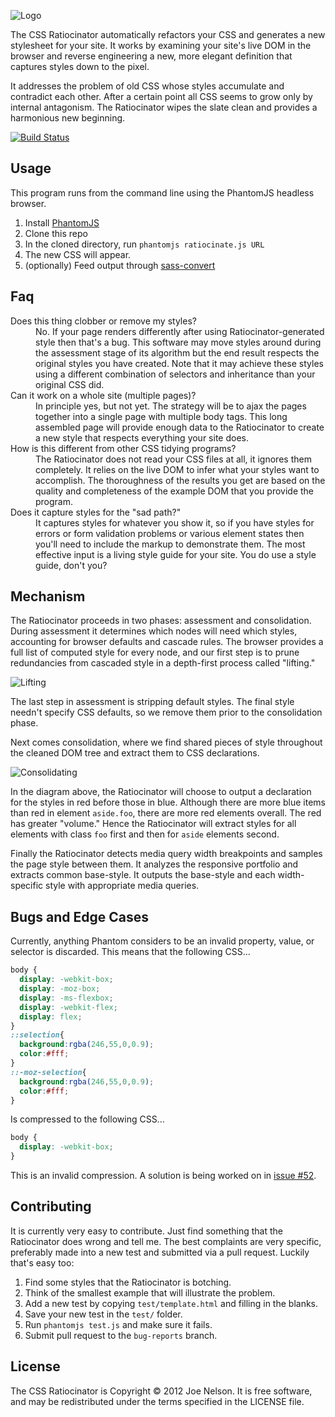 ![Logo](illustration/githubheader.png "Logo")

The CSS Ratiocinator automatically refactors your CSS and generates a
new stylesheet for your site. It works by examining your site's live DOM
in the browser and reverse engineering a new, more elegant definition
that captures styles down to the pixel.

It addresses the problem of old CSS whose styles accumulate and
contradict each other. After a certain point all CSS seems to grow only
by internal antagonism. The Ratiocinator wipes the slate clean and
provides a harmonious new beginning.

[![Build Status](https://travis-ci.org/begriffs/css-ratiocinator.png?branch=master)](https://travis-ci.org/begriffs/css-ratiocinator)

## Usage

This program runs from the command line using the
PhantomJS headless browser.

1. Install [PhantomJS](http://phantomjs.org/)
1. Clone this repo
1. In the cloned directory, run `phantomjs ratiocinate.js URL`
1. The new CSS will appear.
1. (optionally) Feed output through [sass-convert](http://blog.derekperez.com/post/816063805/move-you-existing-stylebase-over-to-sass-or-scss)

## Faq

<dl>
  <dt>Does this thing clobber or remove my styles?</dt>
  <dd>No. If your page renders differently after using
  Ratiocinator-generated style then that's a bug. This software may move
  styles around during the assessment stage of its algorithm but the
  end result respects the original styles you have created. Note that it
  may achieve these styles using a different combination of selectors
  and inheritance than your original CSS did.</dd>

  <dt>Can it work on a whole site (multiple pages)?</dt>
  <dd>In principle yes, but not yet. The strategy will be to ajax the
  pages together into a single page with multiple body tags. This long
  assembled page will provide enough data to the Ratiocinator to create
  a new style that respects everything your site does.</dd>

  <dt>How is this different from other CSS tidying programs?</dt>
  <dd>The Ratiocinator does not read your CSS files at all, it ignores
  them completely. It relies on the live DOM to infer what your styles
  want to accomplish. The thoroughness of the results you get are based
  on the quality and completeness of the example DOM that you provide the
  program.</dd>

  <dt>Does it capture styles for the "sad path?"</dt>
  <dd>It captures styles for whatever you show it, so if you have styles
  for errors or form validation problems or various element states
  then you'll need to include the markup to demonstrate them. The most
  effective input is a living style guide for your site. You do use a
  style guide, don't you?</dd>
</dl>

## Mechanism

The Ratiocinator proceeds in two phases: assessment and consolidation.
During assessment it determines which nodes will need which styles,
accounting for browser defaults and cascade rules. The browser provides
a full list of computed style for every node, and our first step is to
prune redundancies from cascaded style in a depth-first process called
"lifting."

![Lifting](illustration/lift.png "Lifting")

The last step in assessment is stripping default styles. The final
style needn't specify CSS defaults, so we remove them prior to the
consolidation phase.

Next comes consolidation, where we find shared pieces of style
throughout the cleaned DOM tree and extract them to CSS declarations.

![Consolidating](illustration/consolidate.png "Consolidating")

In the diagram above, the Ratiocinator will choose to output a
declaration for the styles in red before those in blue. Although there
are more blue items than red in element `aside.foo`, there are more red
elements overall. The red has greater "volume." Hence the Ratiocinator
will extract styles for all elements with class `foo` first and then for
`aside` elements second.

Finally the Ratiocinator detects media query width breakpoints and
samples the page style between them. It analyzes the responsive
portfolio and extracts common base-style. It outputs the base-style and
each width-specific style with appropriate media queries.

## Bugs and Edge Cases

Currently, anything Phantom considers to be an invalid property, value,
or selector is discarded. This means that the following CSS...

```css
body {
  display: -webkit-box;
  display: -moz-box;
  display: -ms-flexbox;
  display: -webkit-flex;
  display: flex;
}
::selection{
  background:rgba(246,55,0,0.9);
  color:#fff;
}
::-moz-selection{
  background:rgba(246,55,0,0.9);
  color:#fff;
}
```

Is compressed to the following CSS...

```css
body {
  display: -webkit-box;
}
```

This is an invalid compression. A solution is being worked on in
[issue #52][issue52].

## Contributing

It is currently very easy to contribute. Just find something that the
Ratiocinator does wrong and tell me. The best complaints are very
specific, preferably made into a new test and submitted via a pull
request. Luckily that's easy too:

1. Find some styles that the Ratiocinator is botching.
1. Think of the smallest example that will illustrate the problem.
1. Add a new test by copying `test/template.html` and filling in the blanks.
1. Save your new test in the `test/` folder.
1. Run `phantomjs test.js` and make sure it fails.
1. Submit pull request to the `bug-reports` branch.

## License

The CSS Ratiocinator is Copyright © 2012 Joe Nelson. It is free
software, and may be redistributed under the terms specified in the
LICENSE file.

  [issue52]: https://github.com/begriffs/css-ratiocinator/issues/52 "Issue #52"
